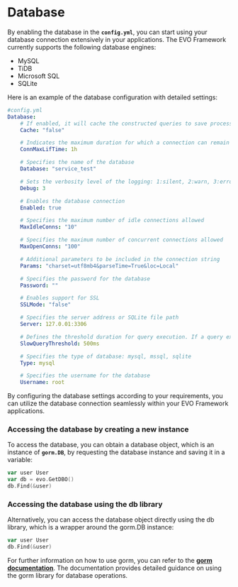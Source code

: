 # Database
By enabling the database in the **`config.yml`**, you can start using your database connection extensively in your applications. The EVO Framework currently supports the following database engines:

- MySQL
- TiDB
- Microsoft SQL
- SQLite

Here is an example of the database configuration with detailed settings:

```yaml
#config.yml
Database:
    # If enabled, it will cache the constructed queries to save processing time
    Cache: "false"

    # Indicates the maximum duration for which a connection can remain idle without being closed by the server
    ConnMaxLifTime: 1h

    # Specifies the name of the database
    Database: "service_test"

    # Sets the verbosity level of the logging: 1:silent, 2:warn, 3:error, 4:info
    Debug: 3

    # Enables the database connection
    Enabled: true

    # Specifies the maximum number of idle connections allowed
    MaxIdleConns: "10"

    # Specifies the maximum number of concurrent connections allowed
    MaxOpenConns: "100"

    # Additional parameters to be included in the connection string
    Params: "charset=utf8mb4&parseTime=True&loc=Local"

    # Specifies the password for the database
    Password: ""

    # Enables support for SSL
    SSLMode: "false"

    # Specifies the server address or SQLite file path
    Server: 127.0.01:3306

    # Defines the threshold duration for query execution. If a query exceeds this duration, a warning will be issued.
    SlowQueryThreshold: 500ms

    # Specifies the type of database: mysql, mssql, sqlite
    Type: mysql

    # Specifies the username for the database
    Username: root
```

By configuring the database settings according to your requirements, you can utilize the database connection seamlessly within your EVO Framework applications.

### Accessing the database by creating a new instance
To access the database, you can obtain a database object, which is an instance of **`gorm.DB`**, by requesting the database instance and saving it in a variable:

```go
var user User
var db = evo.GetDBO()
db.Find(&user)
```

### Accessing the database using the db library
Alternatively, you can access the database object directly using the db library, which is a wrapper around the gorm.DB instance:
```go
var user User
db.Find(&user)
```

For further information on how to use gorm, you can refer to the **[gorm documentation](https://gorm.io/docs)**. The documentation provides detailed guidance on using the gorm library for database operations.


